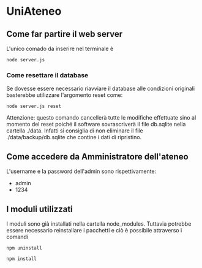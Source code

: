 # UniAteneo

## Come far partire il web server

L'unico comado da inserire nel terminale è 

`node server.js`

### Come resettare il database

Se dovesse essere necessario riavviare il database alle condizioni originali
basterebbe utilizzare l'argomento reset come:

`node server.js reset`

Attenzione: questo comando cancellerà tutte le modifiche effettuate sino al momento del reset poiché il software sovrascriverà il file db.sqlite nella cartella ./data. Infatti si consiglia di non eliminare il file ./data/backup/db.sqlite che contine i dati di ripristino.

## Come accedere da Amministratore dell'ateneo
L'username e la password dell'admin sono rispettivamente: 
* admin 
* 1234

## I moduli utilizzati
I moduli sono già installati nella cartella node_modules. Tuttavia potrebbe essere necessario reinstallare i pacchetti e ciò è possibile attraverso i comandi

`npm uninstall`

`npm install`


